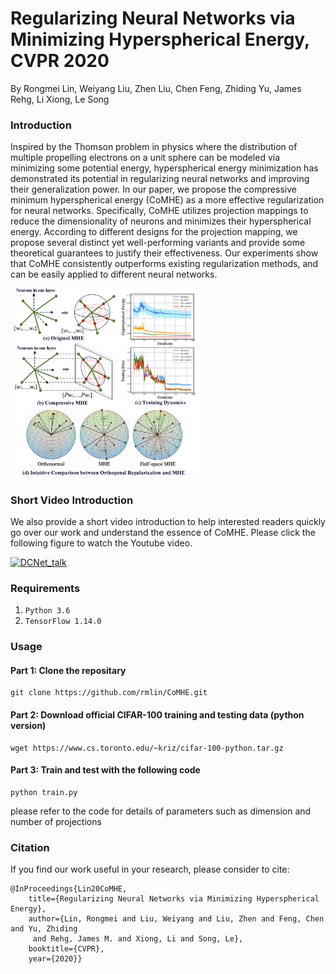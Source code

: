 # Regularizing Neural Networks via Minimizing Hyperspherical Energy, CVPR 2020

By Rongmei Lin, Weiyang Liu, Zhen Liu, Chen Feng, Zhiding Yu, James Rehg, Li Xiong, Le Song

### Introduction
Inspired by the Thomson problem in physics where the distribution of multiple propelling electrons on a unit sphere can be modeled via minimizing some potential energy, hyperspherical energy minimization has demonstrated its potential in regularizing neural networks and improving their generalization power. In our paper, we propose the compressive minimum hyperspherical energy (CoMHE) as a more effective regularization for neural networks. Specifically, CoMHE utilizes projection mappings to reduce the dimensionality of neurons and minimizes their hyperspherical energy. According to different designs for the projection mapping, we propose several distinct yet well-performing variants and provide some theoretical guarantees to justify their effectiveness. Our experiments show that CoMHE consistently outperforms existing regularization methods, and can be easily applied to different neural networks.

<img src="asserts/teaser.png" width="60%" height="60%">

### Short Video Introduction
We also provide a short video introduction to help interested readers quickly go over our work and understand the essence of CoMHE. Please click the following figure to watch the Youtube video.

[![DCNet_talk](https://img.youtube.com/vi/vXxt_ggWW8s/0.jpg)](https://youtu.be/vXxt_ggWW8s)

### Requirements
1. `Python 3.6` 
2. `TensorFlow 1.14.0`

### Usage

#### Part 1: Clone the repositary
```Shell  
git clone https://github.com/rmlin/CoMHE.git
```
#### Part 2: Download official CIFAR-100 training and testing data (python version)
```Shell  
wget https://www.cs.toronto.edu/~kriz/cifar-100-python.tar.gz
```

#### Part 3: Train and test with the following code
```Shell  
python train.py
```
please refer to the code for details of parameters such as dimension and number of projections

### Citation

If you find our work useful in your research, please consider to cite:

    @InProceedings{Lin20CoMHE,
        title={Regularizing Neural Networks via Minimizing Hyperspherical Energy},
        author={Lin, Rongmei and Liu, Weiyang and Liu, Zhen and Feng, Chen and Yu, Zhiding 
         and Rehg, James M. and Xiong, Li and Song, Le},
        booktitle={CVPR},
        year={2020}}
